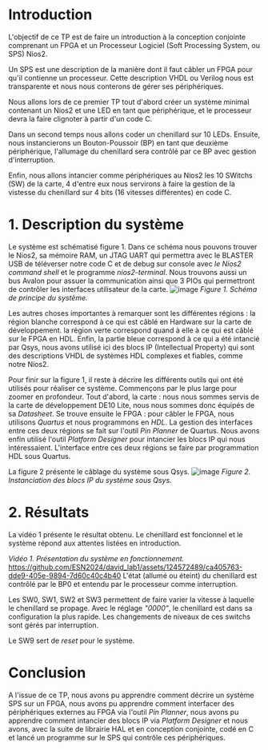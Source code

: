 # Introduction
L'objectif de ce TP est de faire un introduction à la conception conjointe comprenant un FPGA et un Processeur Logiciel (Soft Processing System, ou SPS) Nios2.

Un SPS est une description de la manière dont il faut câbler un FPGA pour qu'il contienne un processeur. Cette description VHDL ou Verilog nous est transparente et nous nous conterons de gérer ses périphériques.

Nous allons lors de ce premier TP tout d'abord créer un système minimal contenant un Nios2 et une LED en tant que périphérique, et le processeur devra la faire clignoter à partir d'un code C.

Dans un second temps nous allons coder un chenillard sur 10 LEDs. Ensuite, nous instancierons un Bouton-Poussoir (BP) en tant que deuxième périphérique, l'allumage du chenillard sera contrôlé par ce BP avec gestion d'interruption.

Enfin, nous allons intancier comme périphériques au Nios2 les 10 SWitchs (SW) de la carte, 4 d'entre eux nous servirons à faire la gestion de la vistesse du chenillard sur 4 bits (16 vitesses différentes) en code C.

# 1. Description du système
Le système est schématisé figure 1. Dans ce schéma nous pouvons trouver le Nios2, sa mémoire RAM, un JTAG UART qui permettra avec le BLASTER USB de téléverser notre code C et de debug sur console avec *le Nios2 command shell* et le programme *nios2-terminal*. Nous trouvons aussi un bus Avalon pour assuer la communication ainsi que 3 PIOs qui permettront de contrôler les interfaces utilisateur de la carte.
![image](https://github.com/ESN2024/david_lab1/assets/124572489/d0f4dc68-929b-4e74-b47d-84d8fc66b83c)
*Figure 1. Schéma de principe du système.*

Les autres choses importantes à remarquer sont les différentes régions : la région blanche correspond à ce qui est câblé en Hardware sur la carte de développement. la région verte correspond quand à elle à ce qui est câblé sur le FPGA en HDL. Enfin, la partie bleue correspond à ce qui a été intancié par Qsys, nous avons utilisé ici des blocs IP (Intellectual Property) qui sont des descriptions VHDL de systèmes HDL complexes et fiables, comme notre Nios2.

Pour finir sur la figure 1, il reste à décrire les différents outils qui ont été utilisés pour réaliser ce système. Commençons par le plus large pour zoomer en profondeur. Tout d'abord, la carte : nous nous sommes servis de la carte de développement DE10 Lite, nous nous sommes donc équipés de sa *Datasheet*. Se trouve ensuite le FPGA : pour câbler le FPGA, nous utilisons *Quartus* et nous programmons en *HDL*. La gestion des interfaces entre ces deux régions se fait sur l'outil *Pin Planner* de Quartus. Nous avons enfin utilisé l'outil *Platform Designer* pour intancier les blocs IP qui nous intéressaient. L'interface entre ces deux régions se faire par programmation HDL sous Quartus.

La figure 2 présente le câblage du système sous Qsys.
![image](https://github.com/ESN2024/david_lab1/assets/124572489/ab706760-c28c-4758-8bd3-4f50da1eedef)
*Figure 2. Instanciation des blocs IP du système sous Qsys.*

# 2. Résultats
La vidéo 1 présente le résultat obtenu. Le chenillard est foncionnel et le système répond aux attentes listées en introduction.

*Vidéo 1. Présentation du système en fonctionnement.*
https://github.com/ESN2024/david_lab1/assets/124572489/ca405763-dde9-405e-9894-7d60c40c4b40
L'état (allumé ou éteint) du chenillard est contrôlé par le BP0 et entendu par le processeur comme interruption.

Les SW0, SW1, SW2 et SW3 permettent de faire varier la vitesse à laquelle le chenillard se propage. Avec le réglage *"0000"*, le chenillard est dans sa configuration la plus rapide. Les changements de niveaux de ces switchs sont gérés par interruption.

Le SW9 sert de *reset* pour le système.

# Conclusion
A l'issue de ce TP, nous avons pu apprendre comment décrire un système SPS sur un FPGA, nous avons pu apprendre comment interfacer des périphériques externes au FPGA via l'outil *Pin Planner*, nous avons pu apprendre comment intancier des blocs IP via *Platform Designer* et nous avons, avec la suite de librairie HAL et en conception conjointe, codé en C et lancé un programme sur le SPS qui contrôle ces périphériques.
